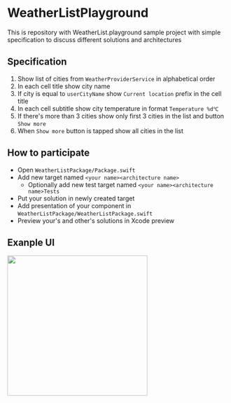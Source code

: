 # WeatherListPlayground
This is repository with WeatherList.playground sample project with simple specification to discuss different solutions and architectures 

## Specification
1. Show list of cities from `WeatherProviderService` in alphabetical order
2. In each cell title show city name
3. If city is equal to `userCityName` show `Current location` prefix in the cell title
4. In each cell subtitle show city temperature in format `Temperature %d℃`
5. If there's more than 3 cities show only first 3 cities in the list and button `Show more`
6. When `Show more` button is tapped show all cities in the list

## How to participate
- Open `WeatherListPackage/Package.swift`
- Add new target named `<your name><architecture name>`
  - Optionally add new test target named `<your name><architecture name>Tests`
- Put your solution in newly created target
- Add presentation of your component in `WeatherListPackage/WeatherListPackage.swift`
- Preview your's and other's solutions in Xcode preview

## Exanple UI
<img src="https://github.com/asiliuk/WeatherListPlayground/assets/1136316/4e264365-b5d8-4ac5-b8a1-9a7a8c480642" width=320>
